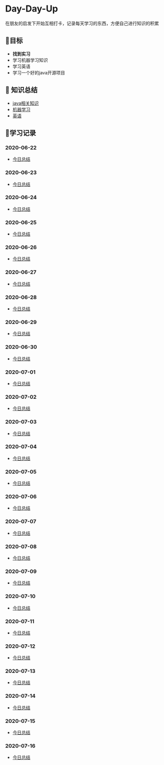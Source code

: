 # Day-Day-Up

在朋友的启发下开始互相打卡，记录每天学习的东西，方便自己进行知识的积累

## :dart:目标

* **找到实习**
* 学习机器学习知识
* 学习英语
* 学习一个好的java开源项目

## :book: 知识总结

* [java相关知识](https://www.cnblogs.com/zhou-ning/tag/java/)
* [机器学习](https://www.cnblogs.com/zhou-ning/tag/机器学习/)
* [英语](/英语学习)

## :blue_book:学习记录

### 2020-06-22

* [今日总结](/每日小结/2020-06-22.md)

### 2020-06-23

* [今日总结](/每日小结/2020-06-23.md)

### 2020-06-24

* [今日总结](/每日小结/2020-06-24.md)

### 2020-06-25

* [今日总结](/每日小结/2020-06-25.md)

### 2020-06-26

* [今日总结](/每日小结/2020-06-26.md)

### 2020-06-27

* [今日总结](/每日小结/2020-06-27.md)

### 2020-06-28

* [今日总结](/每日小结/2020-06-28.md)

### 2020-06-29

* [今日总结](/每日小结/2020-06-29.md)

### 2020-06-30

* [今日总结](/每日小结/2020-06-30.md)

### 2020-07-01

* [今日总结](/每日小结/2020-07-01.md)

### 2020-07-02

* [今日总结](/每日小结/2020-07-02.md)

### 2020-07-03

* [今日总结](/每日小结/2020-07-03.md)

### 2020-07-04

* [今日总结](/每日小结/2020-07-04.md)

### 2020-07-05

* [今日总结](/每日小结/2020-07-05.md)

### 2020-07-06

* [今日总结](/每日小结/2020-07-06.md)

### 2020-07-07

* [今日总结](/每日小结/2020-07-07.md)

### 2020-07-08

* [今日总结](/每日小结/2020-07-08.md)

### 2020-07-09

* [今日总结](/每日小结/2020-07-09.md)

### 2020-07-10

* [今日总结](/每日小结/2020-07-10.md)

### 2020-07-11

* [今日总结](/每日小结/2020-07-11.md)

### 2020-07-12

* [今日总结](/每日小结/2020-07-12.md)

### 2020-07-13

* [今日总结](/每日小结/2020-07-13.md)

### 2020-07-14

* [今日总结](/每日小结/2020-07-14.md)

### 2020-07-15

* [今日总结](/每日小结/2020-07-15.md)

### 2020-07-16

* [今日总结](/每日小结/2020-07-16.md)